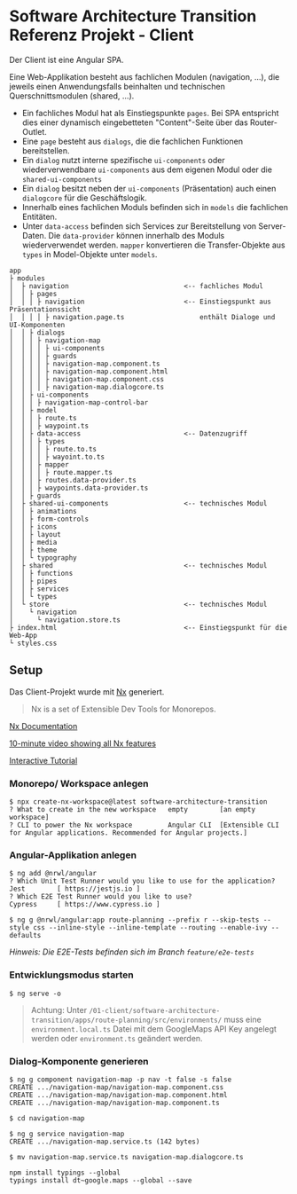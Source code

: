 # Software Architecture Transition Referenz Projekt - Client

Der Client ist eine Angular SPA.

Eine Web-Applikation besteht aus fachlichen Modulen (navigation, ...), 
die jeweils einen Anwendungsfalls beinhalten und 
technischen Querschnittsmodulen (shared, ...).

* Ein fachliches Modul hat als Einstiegspunkte `pages`. Bei SPA entspricht dies einer dynamisch 
eingebetteten "Content"-Seite über das Router-Outlet.
* Eine `page` besteht aus `dialogs`, die die fachlichen Funktionen bereitstellen.
* Ein `dialog` nutzt interne spezifische `ui-components` oder 
wiederverwendbare `ui-components` aus dem eigenen Modul oder die `shared-ui-components`
* Ein `dialog` besitzt neben der `ui-components` (Präsentation) auch einen `dialogcore` für die Geschäftslogik.
* Innerhalb eines fachlichen Moduls befinden sich in `models` die fachlichen Entitäten.
* Unter `data-access` befinden sich Services zur Bereitstellung von Server-Daten. Die `data-provider` können 
innerhalb des Moduls wiederverwendet werden. `mapper` konvertieren die Transfer-Objekte aus `types` 
in Model-Objekte unter `models`.

```
app
├ modules
│  ├ navigation                             <-- fachliches Modul
│  │ ├ pages
│  │ │ ├ navigation                         <-- Einstiegspunkt aus Präsentationssicht
│  │ │ │ ├ navigation.page.ts                   enthält Dialoge und UI-Komponenten
│  │ ├ dialogs
│  │ │ ├ navigation-map
│  │ │ │ ├ ui-components
│  │ │ │ ├ guards
│  │ │ │ ├ navigation-map.component.ts
│  │ │ │ ├ navigation-map.component.html
│  │ │ │ ├ navigation-map.component.css
│  │ │ │ ├ navigation-map.dialogcore.ts
│  │ ├ ui-components
│  │ │ ├ navigation-map-control-bar
│  │ ├ model
│  │ │ ├ route.ts
│  │ │ ├ waypoint.ts
│  │ ├ data-access                          <-- Datenzugriff
│  │ │ ├ types
│  │ │ │ ├ route.to.ts
│  │ │ │ ├ wayoint.to.ts
│  │ │ ├ mapper
│  │ │ │ ├ route.mapper.ts
│  │ │ ├ routes.data-provider.ts
│  │ │ ├ waypoints.data-provider.ts
│  │ ├ guards
│  ├ shared-ui-components                   <-- technisches Modul
│  │ ├ animations
│  │ ├ form-controls
│  │ ├ icons
│  │ ├ layout
│  │ ├ media
│  │ ├ theme
│  │ └ typography
│  ├ shared                                 <-- technisches Modul
│  │ ├ functions
│  │ ├ pipes
│  │ ├ services
│  │ └ types
│  └ store                                  <-- technisches Modul
│    └ navigation
│      └ navigation.store.ts
├ index.html                                <-- Einstiegspunkt für die Web-App
└ styles.css
```

## Setup

Das Client-Projekt wurde mit [Nx](https://nx.dev) generiert. 

> Nx is a set of Extensible Dev Tools for Monorepos.

[Nx Documentation](https://nx.dev/angular)

[10-minute video showing all Nx features](https://nx.dev/angular/getting-started/what-is-nx)

[Interactive Tutorial](https://nx.dev/angular/tutorial/01-create-application)

### Monorepo/ Workspace anlegen

```
$ npx create-nx-workspace@latest software-architecture-transition
? What to create in the new workspace   empty        [an empty workspace]
? CLI to power the Nx workspace         Angular CLI  [Extensible CLI for Angular applications. Recommended for Angular projects.]
```

### Angular-Applikation anlegen

```
$ ng add @nrwl/angular
? Which Unit Test Runner would you like to use for the application?     Jest        [ https://jestjs.io ]
? Which E2E Test Runner would you like to use?                          Cypress     [ https://www.cypress.io ]

$ ng g @nrwl/angular:app route-planning --prefix r --skip-tests --style css --inline-style --inline-template --routing --enable-ivy --defaults
```

_Hinweis: Die E2E-Tests befinden sich im Branch `feature/e2e-tests`_

### Entwicklungsmodus starten

```$ ng serve -o```

> Achtung: Unter `/01-client/software-architecture-transition/apps/route-planning/src/environments/` 
> muss eine `environment.local.ts` Datei mit dem GoogleMaps API Key angelegt werden oder 
> `environment.ts` geändert werden.

### Dialog-Komponente generieren

```
$ ng g component navigation-map -p nav -t false -s false
CREATE .../navigation-map/navigation-map.component.css
CREATE .../navigation-map/navigation-map.component.html
CREATE .../navigation-map/navigation-map.component.ts 

$ cd navigation-map

$ ng g service navigation-map       
CREATE .../navigation-map.service.ts (142 bytes)

$ mv navigation-map.service.ts navigation-map.dialogcore.ts
```


```
npm install typings --global
typings install dt~google.maps --global --save
```